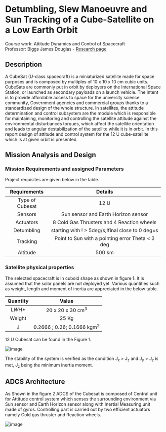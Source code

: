 # Detumbling, Slew Manoeuvre and Sun Tracking of a Cube-Satellite on a Low Earth Orbit
Course work: Attitude Dynamics and Control of Spacecraft  
Professor: Biggs James Douglas - [Research page](https://www4.ceda.polimi.it/manifesti/manifesti/controller/ricerche/RicercaPerDocentiPublic.do?evn_didattica=evento&k_doc=548867&polij_device_category=DESKTOP&__pj0=0&__pj1=8fe8b50ef34811518f4e049d06747ab1)

## Description
A CubeSat (U-class spacecraft) is a miniaturized satellite made for space purposes and is composed by multiples of 10 x 10 x 10 cm cubic units. CubeSats are commonly
put in orbit by deployers on the International Space Station, or launched as secondary payloads on a launch vehicle. The intent is to provide affordable access to space for the university science community, Government agencies and commercial groups thanks to a standardized design of the whole structure. In satellites, the attitude determination and control subsystem are the module which is responsible for maintaining, monitoring and controlling the satellite attitude against the environmental disturbances torques, which affect the satellite orientation and leads to angular destabilization of the satellite while it is in orbit. In this report design of attitude and control system for the 12 U cube-satellite which is at given orbit is presented.

## Mission Analysis and Design
### Mission Requirements and assigned Parameters 
Project requisites are given below in the table. 

| Requirements  | Details | 
|    :---:    |     :---:      | 
|Type of Cubesat | 12 U |
|Sensors | Sun sensor and Earth Horizon sensor |
|Actuators | 8 Cold Gas Thrusters and 4 Reaction wheels |
|Detumbling | starting with ! > 5deg/s;!final close to 0 deg=s |
|Tracking | Point to Sun with a pointing error Theta < 3 deg |
|Altitude | 500 km |

### Satellite physical properties
The selected spacecraft is in cuboid shape as shown in figure 1. It is assumed that the solar panels are not deployed yet. Various quantities such  as weight, length and moment of inertia are appreciated in the below table.

|Quantity | Value |
| :---: | :---:
| L*W*H* | 20 x 20 x 30 cm<sup>3</sup> |
| Weight | 25 Kg |
| J| 0.2666 ; 0.26; 0.1666 kgm<sup>2</sup> |

12 U Cubesat can be found in the Figure 1. 

![image](https://user-images.githubusercontent.com/64012053/189497641-9590d0e4-5ed5-4e8a-a843-2562d740012c.png)

The stability of the system is verified as the condition J<sub>x</sub> > J<sub>z</sub> and J<sub>y</sub> > J<sub>z</sub> is met, J<sub>z</sub> being the minimum inertia moment. 

## ADCS Architecture
As Shown in the figure 2 ADCS of the Cubesat is composed of Central unit for Attitude control system which senses the surrounding environment via Sun sensor and Earth Horizon sensor along with Inertial Measuring unit made of gyros. Controlling part is carried out by two efficient actuators namely Cold gas thruster and Reaction wheels.

![image](https://user-images.githubusercontent.com/64012053/189547364-5cd61070-05fd-4269-9762-64a4efc7ad63.png)

